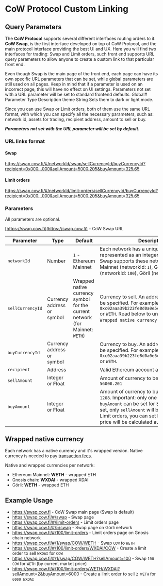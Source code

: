 # CoW Protocol Custom Linking

## Query Parameters

The **CoW Protocol** supports several different interfaces routing orders to it. **CoW Swap**, is the first interface developed on top of CoW Protocol, and the main protocol interface providing the best UI and UX. Here you will find two interfaces for trading: Swap and Limit orders, such front end supports URL query parameters to allow anyone to create a custom link to that particular front end.

Even though Swap is the main page of the front end, each page can have its own specific URL parameters that can be set, while global parameters are still used on all pages. Keep in mind that if a parameter is used on an incorrect page, this will have no effect on UI settings. Parameters not set with a URL parameter will be set to standard frontend defaults. Global# Parameter Type Description theme String Sets them to dark or light mode.

Since you can use Swap or Limit orders, both of them use the same URL format, with which you can specify all the necessary parameters, such as: network id, assets for trading, recipient address, amount to sell or buy.

_**Parameters not set with the URL parameter will be set by default.**_

### URL links format

#### Swap

https://swap.cow.fi/#/networkId/swap/sellCurrencyId/buyCurrencyId?recipient=0x000...000&sellAmount=5000.205&buyAmount=325.65

#### Limit orders

https://swap.cow.fi/#/networkId/limit-orders/sellCurrencyId/buyCurrencyId?recipient=0x000...000&sellAmount=5000.205&buyAmount=325.65

### Parameters

All parameters are optional.

[https://swap.cow.fi](https://swap.cow.fi) - CoW Swap URL

| Parameter        | Type                       | Default                                                                      | Description                                                                                                                                                                                                                                                               |
| ---------------- | -------------------------- | ---------------------------------------------------------------------------- | ------------------------------------------------------------------------------------------------------------------------------------------------------------------------------------------------------------------------------------------------------------------------- |
| `networkId`      | Number                     | `1` - Ethereum Mainnet                                                       | Each network has a unique identifier, represented as an integer. Currently CoW Swap supports these networks: Ethereum Mainnet (networkId: `1`), Gnosis chain (networkId: `100`), Görli (networkId: `5`)                                                                   |
| `sellCurrencyId` | Currency address or symbol | Wrapped native currency symbol for the current network (for Mainnet: `WETH`) | Currency to sell. An address or a symbol can be specified. For example: `0xc02aaa39b223fe8d0a0e5c4f27ead9083c756cc2` or `WETH`. Read below to understand what `Wrapped native currency` is.                                                                               |
| `buyCurrencyId`  | Currency address or symbol |                                                                              | Currency to buy. An address or a symbol can be specified. For example: `0xc02aaa39b223fe8d0a0e5c4f27ead9083c756cc2` or `WETH`.                                                                                                                                            |
| `recipient`      | Address                    |                                                                              | Valid Ethereum account address.                                                                                                                                                                                                                                           |
| `sellAmount`     | Integer or Float           |                                                                              | Amount of currency to be sold. For example: `56000.201`                                                                                                                                                                                                                   |
| `buyAmount`      | Integer or Float           |                                                                              | Amount of currency to buy. For example: `1208`. Important: only one of `sellAmount` or `buyAmount` can be set for Swap. If both are set, only `sellAmount` will be used. In case of Limit orders, you can set both values and the price will be calculated automatically. |

## Wrapped native currency

Each network has a native currency and it's wrapped version. Native currency is needed to pay [transaction fees](../overview/definitions).

Native and wrapped currencies per network:
* Ethereum Mainnet: **WETH** - wrapped ETH
* Gnosis chain: **WXDAI** - wrapped XDAI
* Görli: **WETH** - wrapped ETH

## Example Usage

* https://swap.cow.fi - CoW Swap main page (Swap is default)
* https://swap.cow.fi/#/swap - Swap page
* https://swap.cow.fi/#/limit-orders - Limit orders page
* https://swap.cow.fi/#/5/swap - Swap page on Görli network
* https://swap.cow.fi/#/100/limit-orders - Limit orders page on Gnosis chain network
* https://swap.cow.fi/#/1/swap/COW/WETH - Swap `COW` to `WETH`
* https://swap.cow.fi/#/100/limit-orders/WXDAI/COW - Create a limit order to sell `WXDAI` for `COW`
* https://swap.cow.fi/#/1/swap/COW/WETH?sellAmount=100 - Swap `100 COW` for `WETH` (by current market price)
* https://swap.cow.fi/#/100/limit-orders/WETH/WXDAI?sellAmount=2&buyAmount=6000 - Create a limit order to sell `2 WETH` for `6000 WXDAI`
